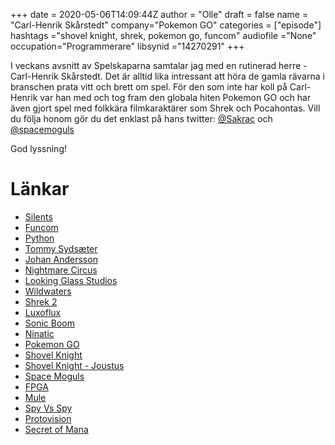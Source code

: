 +++ 
date = 2020-05-06T14:09:44Z
author = "Olle"
draft = false
name = "Carl-Henrik Skårstedt"
company="Pokemon GO"
categories = ["episode"]
hashtags ="shovel knight, shrek, pokemon go, funcom"
audiofile ="None"
occupation="Programmerare"
libsynid ="14270291"
+++ 

I veckans avsnitt av Spelskaparna samtalar jag med en rutinerad herre - Carl-Henrik Skårstedt. Det är alltid lika intressant att höra de gamla rävarna i branschen prata vitt och brett om spel. För den som inte har koll på Carl-Henrik var han med och tog fram den globala hiten Pokemon GO och har även gjort spel med folkkära filmkaraktärer som Shrek och Pocahontas. Vill du följa honom gör du det enklast på hans twitter: [@Sakrac](https://twitter.com/sakrac) och [@spacemoguls](https://twitter.com/spacemoguls)

God lyssning!



# Länkar
* [Silents](https://demozoo.org/groups/101/)
* [Funcom](https://www.funcom.com/)
* [Python](https://seriewikin.serieframjandet.se/index.php/Pyton_(serietidning))
* [Tommy Sydsæter](https://no.wikipedia.org/wiki/Tommy_Syds%C3%A6ter)
* [Johan Andersson](http://spelskaparna.com/episode/49/)
* [Nightmare Circus](https://www.youtube.com/watch?v=hxoQkZRVWxw)
* [Looking Glass Studios](https://sv.wikipedia.org/wiki/Looking_Glass_Studios)
* [Wildwaters](https://www.youtube.com/watch?v=1gvXO3OtcqQ)
* [Shrek 2](https://www.youtube.com/watch?v=4qjnXNet5-8)
* [Luxoflux](https://en.wikipedia.org/wiki/Luxoflux)
* [Sonic Boom](https://www.youtube.com/watch?v=bk7kiw6ROUo)
* [Ninatic](https://nianticlabs.com/)
* [Pokemon GO](https://www.pokemongo.com/en-us/)
* [Shovel Knight](https://www.youtube.com/watch?v=EqEy7BB5DNk)
* [Shovel Knight - Joustus](https://www.youtube.com/watch?v=0TspPvb_bfQ)
* [Space Moguls](https://www.youtube.com/watch?v=a81Rvt369Zs)
* [FPGA](https://sv.wikipedia.org/wiki/Field-programmable_gate_array)
* [Mule](https://www.youtube.com/watch?v=Cs3G6dxx2FQ)
* [Spy Vs Spy](https://www.youtube.com/watch?v=UgecyuW2xe0)
* [Protovision](https://www.protovision.games/)
* [Secret of Mana](https://www.youtube.com/watch?v=p2YKXUlXjZM&t=6s)

